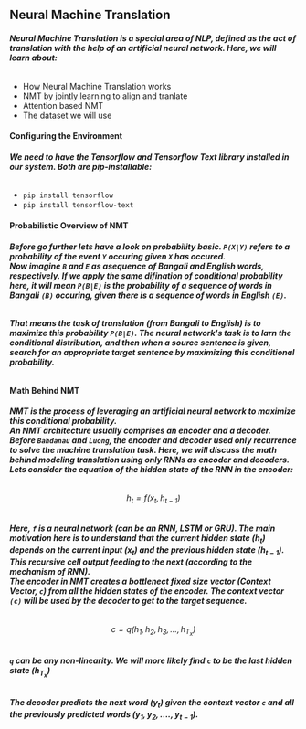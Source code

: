 ## **Neural Machine Translation**
###### **Neural Machine Translation is a special area of NLP, defined as the act of translation with the help of an artificial neural network. Here, we will learn about:**
* How Neural Machine Translation works
* NMT by jointly learning to align and tranlate
* Attention based NMT
* The dataset we will use

#### **Configuring the Environment**
###### **We need to have the Tensorflow and Tensorflow Text library installed in our system. Both are pip-installable:**
* `pip install tensorflow`
* `pip install tensorflow-text`

#### **Probabilistic Overview of NMT**
###### **Before go further lets have a look on probability basic. `P(X|Y)` refers to a probability of the event `Y` occuring given `X` has occured.<br>Now imagine `B` and `E` as asequence of Bangali and English words, respectively. If we apply the same difination of conditional probability here, it will mean `P(B|E)` is the probability of a sequence of words in Bangali `(B)` occuring, given there is a sequence of words in English `(E)`.**
###### **That means the task of translation (from Bangali to English) is to maximize this probability `P(B|E)`. The neural network's task is to larn the conditional distribution, and then when a source sentence is given, search for an appropriate target sentence by maximizing this conditional probability.**

#### **Math Behind NMT**
###### **NMT is the process of leveraging an artificial neural network to maximize this conditional probability.<br>An NMT architecture usually comprises an encoder and a decoder. Before `Bahdanau` and `Luong`, the encoder and decoder used only recurrence to solve the machine translation task. Here, we will discuss the math behind modeling translation using only RNNs as encoder and decoders.<br>Lets consider the equation of the hidden state of the RNN in the encoder:**
###### $$h_t = f(x_t, h_{t-1})$$
###### **Here, `f` is a neural network (can be an RNN, LSTM or GRU). The main motivation here is to understand that the current hidden state $(h_t)$ depends on the current input $(x_t)$ and the previous hidden state $(h_{t-1})$. This recursive cell output feeding to the next (according to the mechanism of RNN).<br>The encoder in NMT creates a bottlenect fixed size vector (Context Vector, `c`) from all the hidden states of the encoder. The context vector `(c)` will be used by the decoder to get to the target sequence.**
###### $$c = q({h_1, h_2, h_3,..., h_{T_x}})$$
###### **`q` can be any non-linearity. We will more likely find `c` to be the last hidden state $(h_{T_x})$**
###### **The decoder predicts the next word $(y_t)$ given the context vector `c` and all the previously predicted words $(y_1, y_2, ...., y_{t-1})$.**
